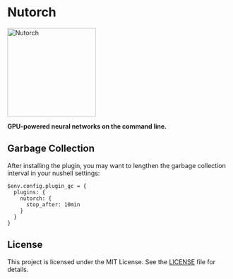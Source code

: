 # Nutorch

<img src="https://github.com/user-attachments/assets/182a87f7-f1da-41cb-8cf2-3e6cbd0539db" width="200" height="200" alt="Nutorch" />

**GPU-powered neural networks on the command line.**

## Garbage Collection

After installing the plugin, you may want to lengthen the garbage collection
interval in your nushell settings:

```nu
$env.config.plugin_gc = {
  plugins: {
    nutorch: {
      stop_after: 10min
    }
  }
}
```

## License

This project is licensed under the MIT License. See the [LICENSE](LICENSE) file
for details.
